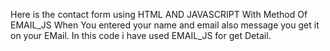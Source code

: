 Here is the contact form using HTML AND JAVASCRIPT With Method Of EMAIL_JS
When You entered your name and email also message you get it on your EMail.
In this code i have used EMAIL_JS for get Detail.
